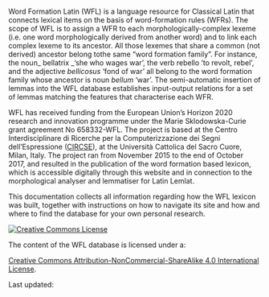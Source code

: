 #### 

Word Formation Latin \(WFL\) is a language resource for Classical Latin that connects lexical items on the basis of word-formation rules \(WFRs\). The scope of WFL is to assign a WFR to each morphologically-complex lexeme \(i.e. one word morphologically derived from another word\) and to link each complex lexeme to its ancestor. All those lexemes that share a common \(not derived\) ancestor belong tothe same “word formation family”. For instance, the noun_ bellatrix _‘she who wages war’, the verb rebello ‘to revolt, rebel’, and the adjective _bellicosus_ ‘fond of war’ all belong to the word formation family whose ancestor is noun _bellum_ ‘war’. The semi-automatic insertion of lemmas into the WFL database establishes input-output relations for a set of lemmas matching the features that characterise each WFR.

WFL has received funding from the European Union’s Horizon 2020 research and innovation programme under the Marie Sklodowska-Curie grant agreement No 658332-WFL. The project is based at the Centro Interdisciplinare di Ricerche per la Computerizzazione dei Segni dell’Espressione \([CIRCSE](http://centridiricerca.unicatt.it/circse_index.html)\), at the Università Cattolica del Sacro Cuore, Milan, Italy. The project ran from November 2015 to the end of October 2017, and resulted in the publication of the word formation based lexicon, which is accessible digitally through this website and in connection to the morphological analyser and lemmatiser for Latin Lemlat.

This documentation collects all information regarding how the WFL lexicon was built, together with instructions on how to navigate its site and how and where to find the database for your own personal research.

[![](https://i.creativecommons.org/l/by-nc-sa/4.0/80x15.png "Creative Commons License")](http://creativecommons.org/licenses/by-nc-sa/4.0/)

The content of the WFL database is licensed under a:

[Creative Commons Attribution-NonCommercial-ShareAlike 4.0 International License](http://creativecommons.org/licenses/by-nc-sa/4.0/).



Last updated: 

